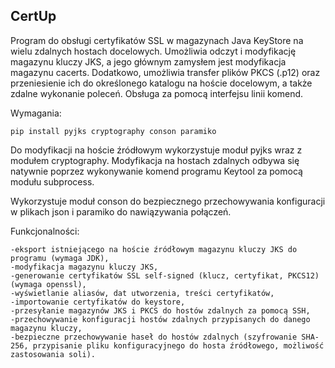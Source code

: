 CertUp
-----------------------------------------------------------------------------------------------------------------------

Program do obsługi certyfikatów SSL w magazynach Java KeyStore na wielu zdalnych hostach docelowych.
Umożliwia odczyt i modyfikację magazynu kluczy JKS, a jego głównym zamysłem jest modyfikacja magazynu cacerts.
Dodatkowo, umożliwia transfer plików PKCS (.p12) oraz przeniesienie ich do określonego katalogu na hoście docelowym,
a także zdalne wykonanie poleceń.
Obsługa za pomocą interfejsu linii komend.

Wymagania:

    pip install pyjks cryptography conson paramiko

Do modyfikacji na hoście źródłowym wykorzystuje moduł pyjks wraz z modułem cryptography. 
Modyfikacja na hostach zdalnych odbywa się natywnie poprzez wykonywanie komend programu Keytool za pomocą modułu subprocess.

Wykorzystuje moduł conson do bezpiecznego przechowywania konfiguracji w plikach json i paramiko do nawiązywania połączeń.

Funkcjonalności:

    -eksport istniejącego na hoście źródłowym magazynu kluczy JKS do programu (wymaga JDK),
    -modyfikacja magazynu kluczy JKS,
    -generowanie certyfikatów SSL self-signed (klucz, certyfikat, PKCS12) (wymaga openssl),
    -wyświetlanie aliasów, dat utworzenia, treści certyfikatów,
    -importowanie certyfikatów do keystore,
    -przesyłanie magazynów JKS i PKCS do hostów zdalnych za pomocą SSH,
    -przechowywanie konfiguracji hostów zdalnych przypisanych do danego magazynu kluczy,
    -bezpieczne przechowywanie haseł do hostów zdalnych (szyfrowanie SHA-256, przypisanie pliku konfiguracyjnego do hosta źródłowego, możliwość zastosowania soli).
